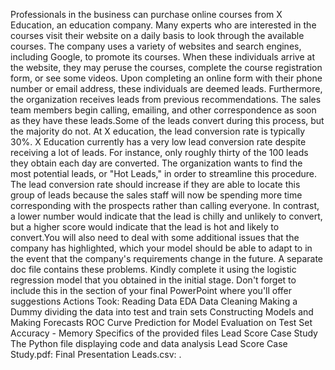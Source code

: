 Professionals in the business can purchase online courses from X Education, an education company. Many experts who are interested in the courses visit their website on a daily basis to look through the available courses. The company uses a variety of websites and search engines, including Google, to promote its courses. When these individuals arrive at the website, they may peruse the courses, complete the course registration form, or see some videos. Upon completing an online form with their phone number or email address, these individuals are deemed leads. Furthermore, the organization receives leads from previous recommendations. The sales team members begin calling, emailing, and other correspondence as soon as they have these leads.Some of the leads convert during this process, but the majority do not. At X education, the lead conversion rate is typically 30%. X Education currently has a very low lead conversion rate despite receiving a lot of leads. For instance, only roughly thirty of the 100 leads they obtain each day are converted. The organization wants to find the most potential leads, or "Hot Leads," in order to streamline this procedure. The lead conversion rate should increase if they are able to locate this group of leads because the sales staff will now be spending more time corresponding with the prospects rather than calling everyone. In contrast, a lower number would indicate that the lead is chilly and unlikely to convert, but a higher score would indicate that the lead is hot and likely to convert.You will also need to deal with some additional issues that the company has highlighted, which your model should be able to adapt to in the event that the company's requirements change in the future. A separate doc file contains these problems. Kindly complete it using the logistic regression model that you obtained in the initial stage. Don't forget to include this in the section of your final PowerPoint where you'll offer suggestions
Actions Took: Reading Data
EDA Data Cleaning
Making a Dummy
dividing the data into test and train sets
Constructing Models and Making Forecasts
ROC Curve Prediction for Model Evaluation on Test Set
Accuracy - Memory
Specifics of the provided files
Lead Score Case Study The Python file displaying code and data analysis
Lead Score Case Study.pdf: Final Presentation Leads.csv: .
